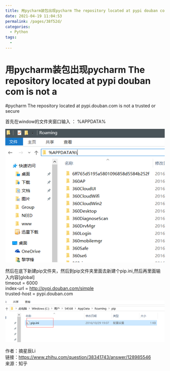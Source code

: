 ```yaml
---
title: 用pycharm装包出现pycharm The repository located at pypi douban com is not a
date: 2021-04-19 11:04:53
permalink: /pages/38f52d/
categories:
  - Python
tags:
  - 
---
```

# 用pycharm装包出现pycharm The repository located at pypi douban com is not a  

#pycharm The repository located at pypi.douban.com is not a trusted or secure    
    
首先在window的文件夹窗口输入 ： %APPDATA%    
    
![image.png](../images/7485616-3d92563658c86e37.png)    
    
    
然后在底下新建pip文件夹，然后到pip文件夹里面去新建个pip.ini,然后再里面输入内容[global]    
timeout = 6000    
index-url = http://pypi.douban.com/simple    
trusted-host = pypi.douban.com    
    
![image.png](../images/7485616-8362847f7028346f.png)    
    
    
    
作者：摘星辰Li    
链接：https://www.zhihu.com/question/38341743/answer/128985546    
来源：知乎    
